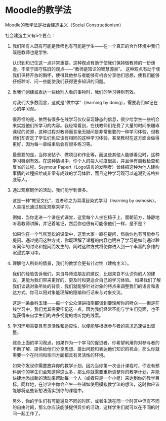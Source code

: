 # Moodle的教学法

Moodle的教学法是社会建造主义（Social Constructionism）

社会建造主义有5个要点：

1.  我们所有人既有可能是教师也有可能是学生——在一个真正的合作环境中我们既是教师也是学生.
   
    认识到和记住这一点非常重要。这种观点有助于使我们保持做教师的一份谦逊，不至于固守陈旧的观点——“教师是知识的智慧源泉”。
    这种观点有助于使我们保持开放的胸怀，使得其他参与者能够有机会分享他们思想，使我们能够仔细聆听、问一些能使我们获得更多知识的问题。

2. 当我们创建或表达一些给别人看的事物时，我们的学习特别有效。
   
    对我们大多数而言，这就是“做中学”（learning by doing），需要我们牢记在心的学习观。

    很奇怪的是，依然有很多在线学习仅仅呈现静态的信息，很少给学生一些机会来实践他们所学习的内容。我经常看到，在线教师们花费了大量的时间来雕琢课程的资源，这种过程对教师而言毫无疑问是非常重要的一种学习体验，但教师们却否定了学生们也应该有相同的这种学习体验。甚至教材在这方面会做得更好，因为每一章结束后会有很多练习等。

    最重要的是，当你发帖子、做项目和作业等，而这些其他人能够看见时，这种学习特别有效。在这种情境中，你个人的投入程度很高，并且伴有自我检查和反省的过程。Seymour Papert（Logo语言的发明者）曾经把这种为他人建构事情的过程描绘成非常有成效的学习体验，而且这种学习观可以追溯到苏格拉底等人。

3.  通过观察同伴的活动，我们能学到很多。

    这是一种“教室文化”，或者称之为耳濡目染式学习（learning by osmosis）。人类擅长通过相互观察来学习。
    
    例如，当你走进一个讲座式课堂，这里每个人坐在椅子上，面朝前方，静静地听着教师讲解，并记着笔记，然后你也很有可能像他们一样，是不是？

    如果你在一个气氛宽松的课堂中，这里大家一直在提问，然后你也有可能参与提问。通过提问这种方式，你既理解了课程的内容也明白了学习是如何通过聆听同伴的讨论和提问而发生的，同时这种方式将使你进入到一个丰富的多维的沉浸式学习中。

4.  理解他人所处的情景，我们的教学会更有针对性（建构主义）。

    我们的经验告诉我们，来自导师或朋友的建议，比起来自不认识你的人的建议，更能为我们带来更好的、更及时和更适合自己的学习体验。
    如果我们了解我们谈话对象所处的背景，我们就能够针对对象的特点来调整我们的语言和表达方式。你可以用对象能理解的隐喻和行话来与对象交流。

    这是一条金科玉律——每一个公众演讲指南都谈到要理解你的听众——但是在线学习中，我们尤其需要牢记这一点，因为我们经常不能与学生们见面，也不能获得来自学生们的许多视觉的或听觉的线索。

5.  学习环境需要具有灵活性和适应性，以便能够根据参与者的需求迅速做出调整。

    综合上面的学习观点，如果作为一个学习的促进者，你希望利用你对参与者的不断了解，提供给他们分享思想、提出问题和表达他们知识的机会，那么你就需要一个在时间和空间方面都具有灵活性的环境。

    如果你发现你需要放弃你的教学计划，因为当你第一次设计课程时，你没有预料到你的学生们会知道得这么多，那么你就需要重新调整你的教学计划，并能快捷地添加新的活动来帮助每一个人（或者只是一个小组）来达到你的教学目标。同样地，在讨论中你会产生一些诸如使用模拟教学法的想法，这时你应该能够将这些新想法落实到你的课程中。

    另外，你的学生们有可能遍及不同的时区，或者生活在同一个时区中但有不同的自由时间，那么你应该能够提供异步的活动，这样学生们就可以在不同的时间一起工作了。

